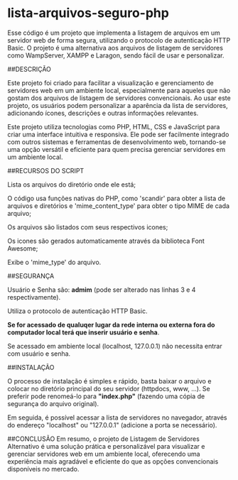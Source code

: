# lista-arquivos-seguro-php
Esse código é um projeto que implementa a listagem de arquivos em um servidor web de forma segura, utilizando o protocolo de autenticação HTTP Basic.
O projeto é uma alternativa aos arquivos de listagem de servidores como WampServer, XAMPP e Laragon, sendo fácil de usar e personalizar.


##DESCRIÇÃO

Este projeto foi criado para facilitar a visualização e gerenciamento de servidores web em um ambiente local, especialmente para aqueles que não gostam dos arquivos de listagem de servidores convencionais. Ao usar este projeto, os usuários podem personalizar a aparência da lista de servidores, adicionando ícones, descrições e outras informações relevantes.

Este projeto utiliza tecnologias como PHP, HTML, CSS e JavaScript para criar uma interface intuitiva e responsiva. Ele pode ser facilmente integrado com outros sistemas e ferramentas de desenvolvimento web, tornando-se uma opção versátil e eficiente para quem precisa gerenciar servidores em um ambiente local.


##RECURSOS DO SCRIPT

Lista os arquivos do diretório onde ele está;

O código usa funções nativas do PHP, como 'scandir' para obter a lista de arquivos e diretórios e 'mime_content_type' para obter o tipo MIME de cada arquivo;

Os arquivos são listados com seus respectivos icones;

Os icones são gerados automaticamente através da biblioteca Font Awesome;

Exibe o 'mime_type' do arquivo.


##SEGURANÇA

Usuário e Senha são: **admim** (pode ser alterado nas linhas 3 e 4 respectivamente).

Utiliza o protocolo de autenticação HTTP Basic.

**Se for acessado de qualuqer lugar da rede interna ou externa fora do computador local terá que inserir usuário e senha**.

Se acessado em ambiente local (localhost, 127.0.0.1) não necessita entrar com usuário e senha.


##INSTALAÇÃO

O processo de instalação é simples e rápido, basta baixar o arquivo e colocar no diretório principal do seu servidor (httpdocs, www, ...). Se preferir pode renomeá-lo para **"index.php"** (fazendo uma cópia de segurança do arquivo original).

Em seguida, é possível acessar a lista de servidores no navegador, através do endereço "localhost" ou "127.0.0.1" (adicione a porta se necessário).


##CONCLUSÃO
Em resumo, o projeto de Listagem de Servidores Alternativo é uma solução prática e personalizável para visualizar e gerenciar servidores web em um ambiente local, oferecendo uma experiência mais agradável e eficiente do que as opções convencionais disponíveis no mercado.
